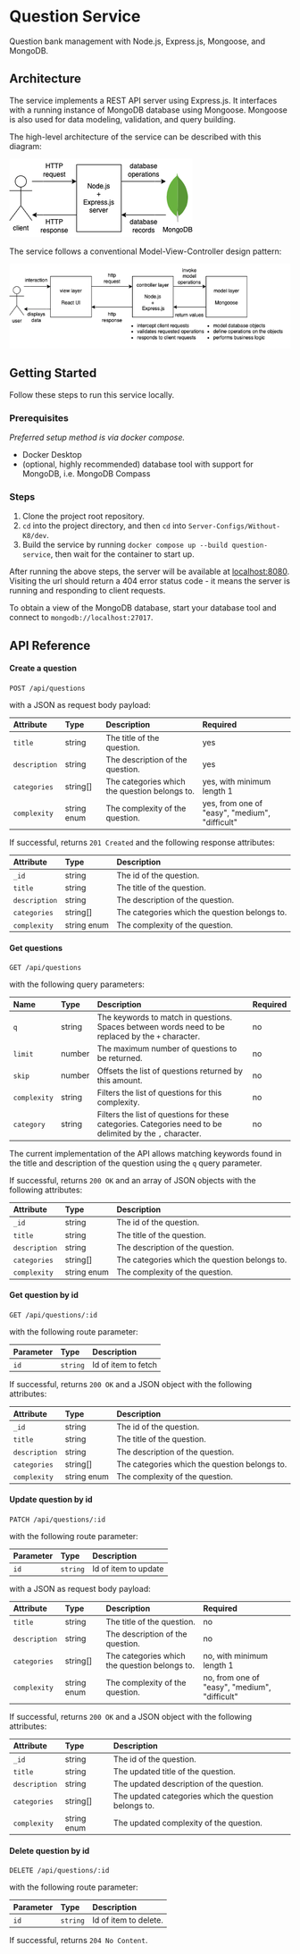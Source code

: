 # Question Service

Question bank management with Node.js, Express.js, Mongoose, and MongoDB.

## Architecture

The service implements a REST API server using Express.js. It interfaces with a running instance of MongoDB database using Mongoose. Mongoose is also used for data modeling, validation, and query building.

The high-level architecture of the service can be described with this diagram:

![](./docs/diagrams/architecture-diagram.png)

The service follows a conventional Model-View-Controller design pattern:

![](./docs/diagrams/mvc-pattern.png)

## Getting Started

Follow these steps to run this service locally.

### Prerequisites

_Preferred setup method is via docker compose._

- Docker Desktop
- (optional, highly recommended) database tool with support for MongoDB, i.e. MongoDB Compass

### Steps

1. Clone the project root repository.
2. `cd` into the project directory, and then `cd` into `Server-Configs/Without-K8/dev`.
3. Build the service by running `docker compose up --build question-service`, then wait for the container to start up.

After running the above steps, the server will be available at [localhost:8080](localhost:8080). Visiting the url should return a 404 error status code - it means the server is running and responding to client requests.

To obtain a view of the MongoDB database, start your database tool and connect to `mongodb://localhost:27017`.

## API Reference

#### Create a question

```http
POST /api/questions
```

with a JSON as request body payload:

| Attribute     | Type        | Description                                   | Required                                       |
| :------------ | :---------- | :-------------------------------------------- | :--------------------------------------------- |
| `title`       | string      | The title of the question.                    | yes                                            |
| `description` | string      | The description of the question.              | yes                                            |
| `categories`  | string[]    | The categories which the question belongs to. | yes, with minimum length 1                     |
| `complexity`  | string enum | The complexity of the question.               | yes, from one of "easy", "medium", "difficult" |

If successful, returns `201 Created` and the following response attributes:

| Attribute     | Type        | Description                                   |
| :------------ | :---------- | :-------------------------------------------- |
| `_id`         | string      | The id of the question.                       |
| `title`       | string      | The title of the question.                    |
| `description` | string      | The description of the question.              |
| `categories`  | string[]    | The categories which the question belongs to. |
| `complexity`  | string enum | The complexity of the question.               |

#### Get questions

```http
GET /api/questions
```

with the following query parameters:

| Name         | Type   | Description                                                                                               | Required |
| :----------- | :----- | :-------------------------------------------------------------------------------------------------------- | :------- |
| `q`          | string | The keywords to match in questions. Spaces between words need to be replaced by the `+` character.        | no       |
| `limit`      | number | The maximum number of questions to be returned.                                                           | no       |
| `skip`       | number | Offsets the list of questions returned by this amount.                                                    | no       |
| `complexity` | string | Filters the list of questions for this complexity.                                                        | no       |
| `category`   | string | Filters the list of questions for these categories. Categories need to be delimited by the `,` character. | no       |

The current implementation of the API allows matching keywords found in the title and description of the question using the `q` query parameter.

If successful, returns `200 OK` and an array of JSON objects with the following attributes:

| Attribute     | Type        | Description                                   |
| :------------ | :---------- | :-------------------------------------------- |
| `_id`         | string      | The id of the question.                       |
| `title`       | string      | The title of the question.                    |
| `description` | string      | The description of the question.              |
| `categories`  | string[]    | The categories which the question belongs to. |
| `complexity`  | string enum | The complexity of the question.               |

#### Get question by id

```http
GET /api/questions/:id
```

with the following route parameter:

| Parameter | Type     | Description         |
| :-------- | :------- | :------------------ |
| `id`      | `string` | Id of item to fetch |

If successful, returns `200 OK` and a JSON object with the following attributes:

| Attribute     | Type        | Description                                   |
| :------------ | :---------- | :-------------------------------------------- |
| `_id`         | string      | The id of the question.                       |
| `title`       | string      | The title of the question.                    |
| `description` | string      | The description of the question.              |
| `categories`  | string[]    | The categories which the question belongs to. |
| `complexity`  | string enum | The complexity of the question.               |

#### Update question by id

```http
PATCH /api/questions/:id
```

with the following route parameter:

| Parameter | Type     | Description          |
| :-------- | :------- | :------------------- |
| `id`      | `string` | Id of item to update |

with a JSON as request body payload:

| Attribute     | Type        | Description                                   | Required                                      |
| :------------ | :---------- | :-------------------------------------------- | :-------------------------------------------- |
| `title`       | string      | The title of the question.                    | no                                            |
| `description` | string      | The description of the question.              | no                                            |
| `categories`  | string[]    | The categories which the question belongs to. | no, with minimum length 1                     |
| `complexity`  | string enum | The complexity of the question.               | no, from one of "easy", "medium", "difficult" |

If successful, returns `200 OK` and a JSON object with the following attributes:

| Attribute     | Type        | Description                                           |
| :------------ | :---------- | :---------------------------------------------------- |
| `_id`         | string      | The id of the question.                               |
| `title`       | string      | The updated title of the question.                    |
| `description` | string      | The updated description of the question.              |
| `categories`  | string[]    | The updated categories which the question belongs to. |
| `complexity`  | string enum | The updated complexity of the question.               |

#### Delete question by id

```http
DELETE /api/questions/:id
```

with the following route parameter:

| Parameter | Type     | Description           |
| :-------- | :------- | :-------------------- |
| `id`      | `string` | Id of item to delete. |

If successful, returns `204 No Content`.
